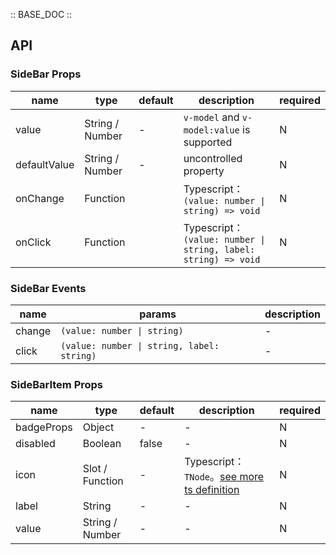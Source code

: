 :: BASE_DOC ::

## API

### SideBar Props

name | type | default | description | required
-- | -- | -- | -- | --
value | String / Number | - | `v-model` and `v-model:value` is supported | N
defaultValue | String / Number | - | uncontrolled property | N
onChange | Function |  | Typescript：`(value: number \| string) => void`<br/> | N
onClick | Function |  | Typescript：`(value: number \| string, label: string) => void`<br/> | N

### SideBar Events

name | params | description
-- | -- | --
change | `(value: number \| string)` | \-
click | `(value: number \| string, label: string)` | \-


### SideBarItem Props

name | type | default | description | required
-- | -- | -- | -- | --
badgeProps | Object | - | \- | N
disabled | Boolean | false | \- | N
icon | Slot / Function | - | Typescript：`TNode`。[see more ts definition](https://github.com/Tencent/tdesign-mobile-vue/blob/develop/src/common.ts) | N
label | String | - | \- | N
value | String / Number | - | \- | N
